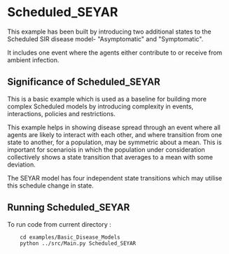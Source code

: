 # Scheduled_SEYAR
This example has been built by introducing two additional states to the Scheduled SIR disease model- "Asymptomatic" and "Symptomatic". 

It includes one event where the agents either contribute to or receive from ambient infection.   


## Significance of Scheduled_SEYAR
This is a basic example which is used as a baseline for building more complex Scheduled models by introducing complexity in events, interactions, policies and restrictions.

This example helps in showing disease spread through an event where all agents are likely to interact with each other, and where transition from one state to another, for a population, may be symmetric about a mean. This is important for scenariois in which the population under consideration collectively shows a state transition that averages to a mean with some deviation.

The SEYAR model has four independent state transitions which may utilise this schedule change in state.


## Running Scheduled_SEYAR
To run code from current directory :

		cd examples/Basic_Disease_Models
		python ../src/Main.py Scheduled_SEYAR

		





